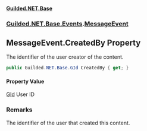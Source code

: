 
#### [Guilded.NET.Base](Guilded_NET_Base 'Guilded_NET_Base')
### [Guilded.NET.Base.Events](Guilded_NET_Base#Guilded_NET_Base_Events 'Guilded.NET.Base.Events').[MessageEvent](MessageEvent 'Guilded.NET.Base.Events.MessageEvent')
## MessageEvent.CreatedBy Property
The identifier of the user creator of the content.  
```csharp
public Guilded.NET.Base.GId CreatedBy { get; }
```

#### Property Value
[GId](GId 'Guilded.NET.Base.GId')
User ID
### Remarks
The identifier of the user that created this content.
